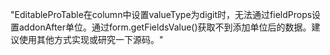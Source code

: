 "EditableProTable在column中设置valueType为digit时，无法通过fieldProps设置addonAfter单位。通过form.getFieldsValue()获取不到添加单位后的数据。建议使用其他方式实现或研究一下源码。"
